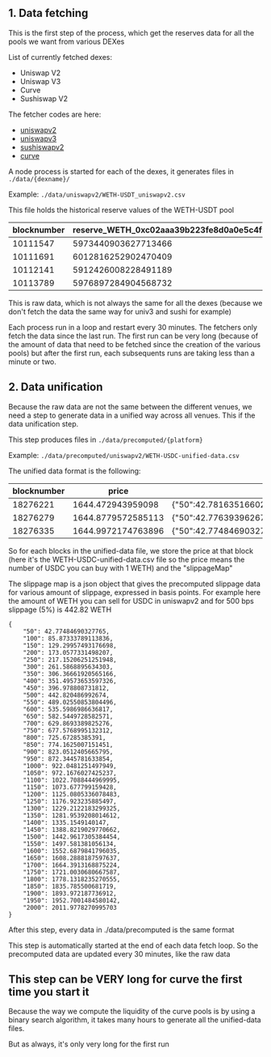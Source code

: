 ## 1. Data fetching

This is the first step of the process, which get the reserves data for all the pools we want from various DEXes

List of currently fetched dexes:
- Uniswap V2
- Uniswap V3
- Curve
- Sushiswap V2

The fetcher codes are here:
- [uniswapv2](../src/uniswap.v2/uniswap.v2.history.fetcher.js)
- [uniswapv3](../src/uniswap.v3/uniswap.v3.history.fetcher.js)
- [sushiswapv2](../src/sushiswap.v2/sushiswap.v2.history.fetcher.js)
- [curve](../src/curve/curve.history.fetcher.js)

A node process is started for each of the dexes, it generates files in `./data/{dexname}/`

Example: `./data/uniswapv2/WETH-USDT_uniswapv2.csv`

This file holds the historical reserve values of the WETH-USDT pool

|blocknumber                 |reserve_WETH_0xc02aaa39b223fe8d0a0e5c4f27ead9083c756cc2|reserve_USDT_0xdAC17F958D2ee523a2206206994597C13D831ec7|
|----------------------------|-------------------------------------------------------|-------------------------------------------------------|
|10111547                    |5973440903627713466                                    |1183858579                                             |
|10111691                    |6012816252902470409                                    |1176129104                                             |
|10112141                    |5912426008228491189                                    |1196159320                                             |
|10113789                    |5976897284904568732                                    |1183294945                                             |

This is raw data, which is not always the same for all the dexes (because we don't fetch the data the same way for univ3 and sushi for example)

Each process run in a loop and restart every 30 minutes. The fetchers only fetch the data since the last run. The first run can be very long (because of the amount of data that need to be fetched since the creation of the various pools) but after the first run, each subsequents runs are taking less than a minute or two.


## 2. Data unification

Because the raw data are not the same between the different venues, we need a step to generate data in a unified way across all venues.
This if the data unification step.

This step produces files in `./data/precomputed/{platform}`

Example: `./data/precomputed/uniswapv2/WETH-USDC-unified-data.csv`

The unified data format is the following:

|blocknumber                 |price              |slippagemap|
|----------------------------|-------------------|-----------|
|18276221                    |1644.472943959098  |   {"50":42.781635166029446,"100":85.88696577816154,"150":129.32009445555013,"200":173.0851969854375,"250":217.18652400950305,"300":261.62840275792405,"350":306.41523883284026,"400":351.5515180428265,"450":397.04180829009783,"500":442.89076151228073,"550":489.1031156806712,"600":535.6836968567659,"650":582.637421309315,"700":629.969297693824,"750":677.6844292967726,"800":725.7880163468362,"850":774.285358395482,"900":823.1818567694136,"950":872.4830170973728,"1000":922.1944519141543,"1050":972.3218833444189,"1100":1022.8711458693651,"1150":1073.8481891792435,"1200":1125.2590811148984,"1250":1177.1100107015918,"1300":1229.407291278636,"1350":1282.157363728329,"1400":1335.3667998080273,"1450":1389.0423055892425,"1500":1443.1907250077857,"1550":1497.8190435293582,"1600":1552.9343919348903,"1650":1608.54405023043,"1700":1664.6554516863325,"1750":1721.276187010917,"1800":1778.4140086638654,"1850":1836.0768353149615,"1900":1894.2727564539455,"1950":1953.0100371576336,"2000":2012.297123020653}       |
|18276279                    |1644.8779572585113 |   {"50":42.77639396267841,"100":85.87644371533679,"150":129.30425137451311,"200":173.06399221588435,"250":217.15991636036415,"300":261.5963505080108,"350":306.3776997212299,"400":351.50844925903584,"450":396.9931664640171,"500":442.8365027039108,"550":489.04319536953335,"600":535.618069931159,"650":582.5660420552376,"700":629.8921197836607,"750":677.601405777692,"800":725.6990996289387,"850":774.1905002396161,"900":823.0810082746902,"950":872.3761286884292,"1000":922.0814733280167,"1050":972.2027636170933,"1100":1022.7458333220748,"1150":1073.716631404317,"1200":1125.12122496128,"1250":1176.965802260016,"1300":1229.2566758663743,"1350":1282.0002858735788,"1400":1335.2032032338902,"1450":1388.8721331972374,"1500":1443.0139188609828,"1550":1497.6355448350405,"1600":1552.7441410267384,"1650":1608.3469865502411,"1700":1664.4515137652634,"1750":1721.0653124501732,"1800":1778.1961341148963,"1850":1835.8518964590912,"1900":1894.0406879814582,"1950":1952.7707727462475,"2000":2012.0505953134198}       |
|18276335                    |1644.9972174763896 |    {"50":42.77484690327765,"100":85.87333789113836,"150":129.29957493176698,"200":173.0577331498207,"250":217.15206251251948,"300":261.5868895634303,"350":306.36661920565166,"400":351.49573653597326,"450":396.978808731812,"500":442.820486992674,"550":489.02550853804496,"600":535.5986986636817,"650":582.5449728582571,"700":629.8693389825276,"750":677.5768995132312,"800":725.67285385391,"850":774.1625007151451,"900":823.0512405665795,"950":872.3445781633854,"1000":922.0481251497949,"1050":972.1676027425237,"1100":1022.7088444969995,"1150":1073.677799159428,"1200":1125.0805336078483,"1250":1176.923235885497,"1300":1229.2122183299325,"1350":1281.9539208014612,"1400":1335.1549140147,"1450":1388.8219029770662,"1500":1442.9617305384454,"1550":1497.581381056134,"1600":1552.6879841796035,"1650":1608.2888187597637,"1700":1664.3913168875224,"1750":1721.0030680667587,"1800":1778.1318235270555,"1850":1835.785500681719,"1900":1893.972187736912,"1950":1952.7001484580142,"2000":2011.9778270995703}       |

So for each blocks in the unified-data file, we store the price at that block (here it's the WETH-USDC-unified-data.csv file so the price means the number of USDC you can buy with 1 WETH) and the "slippageMap"

The slippage map is a json object that gives the precomputed slippage data for various amount of slippage, expressed in basis points. For example here the amount of WETH you can sell for USDC in uniswapv2 and for 500 bps slippage (5%) is 442.82 WETH

```
{
	"50": 42.77484690327765,
	"100": 85.87333789113836,
	"150": 129.29957493176698,
	"200": 173.0577331498207,
	"250": 217.15206251251948,
	"300": 261.5868895634303,
	"350": 306.36661920565166,
	"400": 351.49573653597326,
	"450": 396.978808731812,
	"500": 442.820486992674,
	"550": 489.02550853804496,
	"600": 535.5986986636817,
	"650": 582.5449728582571,
	"700": 629.8693389825276,
	"750": 677.5768995132312,
	"800": 725.67285385391,
	"850": 774.1625007151451,
	"900": 823.0512405665795,
	"950": 872.3445781633854,
	"1000": 922.0481251497949,
	"1050": 972.1676027425237,
	"1100": 1022.7088444969995,
	"1150": 1073.677799159428,
	"1200": 1125.0805336078483,
	"1250": 1176.923235885497,
	"1300": 1229.2122183299325,
	"1350": 1281.9539208014612,
	"1400": 1335.1549140147,
	"1450": 1388.8219029770662,
	"1500": 1442.9617305384454,
	"1550": 1497.581381056134,
	"1600": 1552.6879841796035,
	"1650": 1608.2888187597637,
	"1700": 1664.3913168875224,
	"1750": 1721.0030680667587,
	"1800": 1778.1318235270555,
	"1850": 1835.785500681719,
	"1900": 1893.972187736912,
	"1950": 1952.7001484580142,
	"2000": 2011.9778270995703
}
```

After this step, every data in ./data/precomputed is the same format

This step is automatically started at the end of each data fetch loop. So the precomputed data are updated every 30 minutes, like the raw data

## **This step can be VERY long for curve the first time you start it**

Because the way we compute the liquidity of the curve pools is by using a binary search algorithm, it takes many hours to generate all the unified-data files.

But as always, it's only very long for the first run
